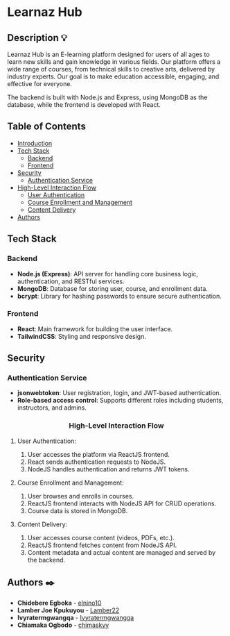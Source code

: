 # Learnaz Hub

## Description :bulb:

Learnaz Hub is an E-learning platform designed for users of all ages to learn new skills and gain knowledge in various fields. Our platform offers a wide range of courses, from technical skills to creative arts, delivered by industry experts. Our goal is to make education accessible, engaging, and effective for everyone.

The backend is built with Node.js and Express, using MongoDB as the database, while the frontend is developed with React.

## Table of Contents

- [Introduction](#description)
- [Tech Stack](#tech-stack)
  - [Backend](#backend)
  - [Frontend](#frontend)
- [Security](#security)
  - [Authentication Service](#authentication-service)
- [High-Level Interaction Flow](#high-level-interaction-flow)
  - [User Authentication](#user-authentication)
  - [Course Enrollment and Management](#course-enrollment-and-management)
  - [Content Delivery](#content-delivery)
- [Authors](#authors)

## Tech Stack

### Backend

- **Node.js (Express)**: API server for handling core business logic, authentication, and RESTful services.
- **MongoDB**: Database for storing user, course, and enrollment data.
- **bcrypt**: Library for hashing passwords to ensure secure authentication.

### Frontend

- **React**: Main framework for building the user interface.
- **TailwindCSS**: Styling and responsive design.

## Security

### Authentication Service

- **jsonwebtoken**: User registration, login, and JWT-based authentication.
- **Role-based access control**: Supports different roles including students, instructors, and admins.

<h3 align="center">High-Level Interaction Flow</h3>

1. User Authentication:
     1. User accesses the platform via ReactJS frontend.
     2. React sends authentication requests to NodeJS.
     3. NodeJS handles authentication and returns JWT tokens.

2. Course Enrollment and Management:
     1. User browses and enrolls in courses.
     2. ReactJS frontend interacts with NodeJS API for CRUD operations.
     3. Course data is stored in MongoDB.

3. Content Delivery:
     1. User accesses course content (videos, PDFs, etc.).
     2. ReactJS frontend fetches content from NodeJS API.
     3. Content metadata and actual content are managed and served by the backend.

## Authors :black_nib:

- **Chidebere Egboka** - [elnino10](https://github.com/elnino10)
- **Lamber Joe Kpukuyou** - [Lamber22](https://github.com/Lamber22)
- **Ivyratermgwangqa** - [Ivyratermgwangqa](https://github.com/Ivyratermgwangqa)
- **Chiamaka Ogbodo** - [chimaskyy](https://github.com/chimaskyy)


